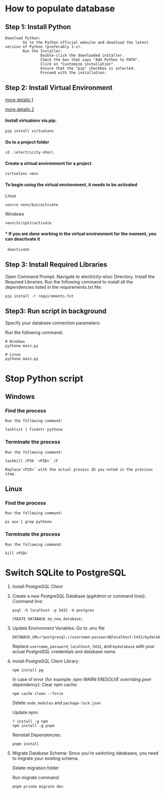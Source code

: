 # How to populate database

## Step 1: Install Python

    Download Python:
            Go to the Python official website and download the latest version of Python (preferably 3.x).
            Run the Installer:
                    Double-click the downloaded installer.
                    Check the box that says "Add Python to PATH".
                    Click on "Customize installation".
                    Ensure that the "pip" checkbox is selected.
                    Proceed with the installation.

## Step 2: Install Virtual Environment

[more details 1](https://docs.python-guide.org/dev/virtualenvs/)

[more details 2](https://www.freecodecamp.org/news/how-to-setup-virtual-environments-in-python/)

#### Install virtualenv via pip:

```
pip install virtualenv
```

#### Go to a project folder

```
cd .\electricity-shoc\
```

#### Create a virtual environment for a project

```
virtualenv venv
```

#### To begin using the virtual environment, it needs to be activated

Linux

```
source venv/bin/activate
```

Windows

```
venv\Scripts\activate
```

#### * If you are done working in the virtual environment for the moment, you can deactivate it

```
 deactivate
```

## Step 3: Install Required Libraries

Open Command Prompt.
Navigate to electricity-shoc Directory.
Install the Required Libraries:
    Run the following command to install all the dependencies listed in the requirements.txt file:

```
pip install -r requirements.txt
```

## Step3: Run script in background

Specify your database connection parameters:

Run the following command:

```
# Windows
pythonw main.py

# Linux
python& main.py
```

# Stop Python script

## Windows

### Find the process

    Run the following command:

```
tasklist | findstr pythonw
```

### Terminate the process

    Run the following command:

```
taskkill /PID `<PID>` /F
```

    Replace`<PID>` with the actual process ID you noted in the previous step.

## Linux

### Find the process

    Run the following command:

```
ps aux | grep pythonw
```

### Terminate the process

    Run the following command:

```
kill <PID>
```

# Switch SQLite to PostgreSQL

1. Install PostgreSQL Client
2. Create a new PostgreSQL Database (pgAdmin or command line)):
   Command line:

   ```
   psql -h localhost -p 5432 -U postgres
   ```
   ```
   CREATE DATABASE my_new_database;
   ```
3. Update Environment Variables:
   Go to .env file

   ```
   DATABASE_URL="postgresql://username:password@localhost:5432/mydatabase"
   ```
   Replace `username`, `password`, `localhost`, `5432`, and `mydatabase` with your actual PostgreSQL credentials and database name.
4. Install PostgreSQL Client Library:

   ```
   npm install pg
   ```
   In case of error (for example: *npm WARN ERESOLVE overriding peer dependency*):
   Clear npm cache:

   ```
   npm cache clean --force
   ```
   Delete `node_modules` and `package-lock.json`

   Update npm:

   ```
   ? install -g npm
   npm install -g pnpm
   ```
   Reinstall Dependencies:

   ```
   pnpm install
   ```
5. Migrate Database Schema:
   Since you're switching databases, you need to migrate your existing schema.

   Delete migration folder

   Run migrate command:

   ```
   pnpm prisma migrate dev
   ```
